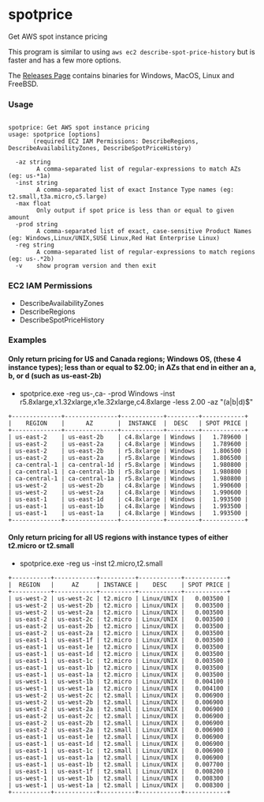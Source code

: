 # spotprice
Get AWS spot instance pricing

This program is similar to using `aws ec2 describe-spot-price-history` but is faster and has a few more options.

The [Releases Page](https://github.com/jftuga/spotprice/releases) contains binaries for Windows, MacOS, Linux and FreeBSD.

### Usage

```

spotprice: Get AWS spot instance pricing
usage: spotprice [options]
       (required EC2 IAM Permissions: DescribeRegions, DescribeAvailabilityZones, DescribeSpotPriceHistory)

  -az string
    	A comma-separated list of regular-expressions to match AZs (eg: us-*1a)
  -inst string
    	A comma-separated list of exact Instance Type names (eg: t2.small,t3a.micro,c5.large)
  -max float
    	Only output if spot price is less than or equal to given amount
  -prod string
    	A comma-separated list of exact, case-sensitive Product Names (eg: Windows,Linux/UNIX,SUSE Linux,Red Hat Enterprise Linux)
  -reg string
    	A comma-separated list of regular-expressions to match regions (eg: us-.*2b)
  -v	show program version and then exit

```

### EC2 IAM Permissions
* DescribeAvailabilityZones
* DescribeRegions
* DescribeSpotPriceHistory

### Examples

#### Only return pricing for US and Canada regions; Windows OS, (these 4 instance types); less than or equal to $2.00; in AZs that end in either an a, b, or d (such as us-east-2b)

* spotprice.exe -reg us-,ca- -prod Windows -inst r5.8xlarge,x1.32xlarge,x1e.32xlarge,c4.8xlarge -less 2.00 -az "(a|b|d)$"

```
+--------------+---------------+------------+---------+------------+
|    REGION    |      AZ       |  INSTANCE  |  DESC   | SPOT PRICE |
+--------------+---------------+------------+---------+------------+
| us-east-2    | us-east-2b    | c4.8xlarge | Windows |   1.789600 |
| us-east-2    | us-east-2a    | c4.8xlarge | Windows |   1.789600 |
| us-east-2    | us-east-2b    | r5.8xlarge | Windows |   1.806500 |
| us-east-2    | us-east-2a    | r5.8xlarge | Windows |   1.806500 |
| ca-central-1 | ca-central-1d | r5.8xlarge | Windows |   1.980800 |
| ca-central-1 | ca-central-1b | r5.8xlarge | Windows |   1.980800 |
| ca-central-1 | ca-central-1a | r5.8xlarge | Windows |   1.980800 |
| us-west-2    | us-west-2b    | c4.8xlarge | Windows |   1.990600 |
| us-west-2    | us-west-2a    | c4.8xlarge | Windows |   1.990600 |
| us-east-1    | us-east-1d    | c4.8xlarge | Windows |   1.993500 |
| us-east-1    | us-east-1b    | c4.8xlarge | Windows |   1.993500 |
| us-east-1    | us-east-1a    | c4.8xlarge | Windows |   1.993500 |
+--------------+---------------+------------+---------+------------+
```

#### Only return pricing for all US regions with instance types of either t2.micro or t2.small

* spotprice.exe -reg us -inst t2.micro,t2.small

```
+-----------+------------+----------+------------+------------+
|  REGION   |     AZ     | INSTANCE |    DESC    | SPOT PRICE |
+-----------+------------+----------+------------+------------+
| us-west-2 | us-west-2c | t2.micro | Linux/UNIX |   0.003500 |
| us-west-2 | us-west-2b | t2.micro | Linux/UNIX |   0.003500 |
| us-west-2 | us-west-2a | t2.micro | Linux/UNIX |   0.003500 |
| us-east-2 | us-east-2c | t2.micro | Linux/UNIX |   0.003500 |
| us-east-2 | us-east-2b | t2.micro | Linux/UNIX |   0.003500 |
| us-east-2 | us-east-2a | t2.micro | Linux/UNIX |   0.003500 |
| us-east-1 | us-east-1f | t2.micro | Linux/UNIX |   0.003500 |
| us-east-1 | us-east-1e | t2.micro | Linux/UNIX |   0.003500 |
| us-east-1 | us-east-1d | t2.micro | Linux/UNIX |   0.003500 |
| us-east-1 | us-east-1c | t2.micro | Linux/UNIX |   0.003500 |
| us-east-1 | us-east-1b | t2.micro | Linux/UNIX |   0.003500 |
| us-east-1 | us-east-1a | t2.micro | Linux/UNIX |   0.003500 |
| us-west-1 | us-west-1b | t2.micro | Linux/UNIX |   0.004100 |
| us-west-1 | us-west-1a | t2.micro | Linux/UNIX |   0.004100 |
| us-west-2 | us-west-2c | t2.small | Linux/UNIX |   0.006900 |
| us-west-2 | us-west-2b | t2.small | Linux/UNIX |   0.006900 |
| us-west-2 | us-west-2a | t2.small | Linux/UNIX |   0.006900 |
| us-east-2 | us-east-2c | t2.small | Linux/UNIX |   0.006900 |
| us-east-2 | us-east-2b | t2.small | Linux/UNIX |   0.006900 |
| us-east-2 | us-east-2a | t2.small | Linux/UNIX |   0.006900 |
| us-east-1 | us-east-1e | t2.small | Linux/UNIX |   0.006900 |
| us-east-1 | us-east-1d | t2.small | Linux/UNIX |   0.006900 |
| us-east-1 | us-east-1c | t2.small | Linux/UNIX |   0.006900 |
| us-east-1 | us-east-1a | t2.small | Linux/UNIX |   0.006900 |
| us-east-1 | us-east-1b | t2.small | Linux/UNIX |   0.007700 |
| us-east-1 | us-east-1f | t2.small | Linux/UNIX |   0.008200 |
| us-west-1 | us-west-1b | t2.small | Linux/UNIX |   0.008300 |
| us-west-1 | us-west-1a | t2.small | Linux/UNIX |   0.008300 |
+-----------+------------+----------+------------+------------+
```
